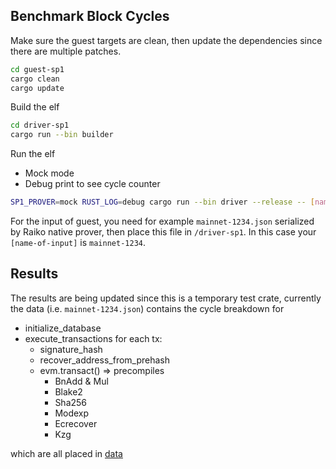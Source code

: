 ## Benchmark Block Cycles
Make sure the guest targets are clean, then update the dependencies since there are multiple patches.
```sh
cd guest-sp1
cargo clean
cargo update
```
Build the elf
```sh
cd driver-sp1
cargo run --bin builder
```
Run the elf
- Mock mode
- Debug print to see cycle counter

```sh
SP1_PROVER=mock RUST_LOG=debug cargo run --bin driver --release -- [name-of-input]
```
For the input of guest, you need for example `mainnet-1234.json` serialized by Raiko native prover, then place this file in `/driver-sp1`. In this case your `[name-of-input]` is `mainnet-1234`.
## Results
The results are being updated since this is a temporary test crate, currently the data (i.e. `mainnet-1234.json`) contains the cycle breakdown for 
- initialize_database
- execute_transactions
  for each tx:
  - signature_hash
  - recover_address_from_prehash
  - evm.transact() => precompiles
    - BnAdd & Mul
    - Blake2
    - Sha256
    - Modexp
    - Ecrecover
    - Kzg
      
which are all placed in [data](https://github.com/CeciliaZ030/block-cycles/tree/master/data)
